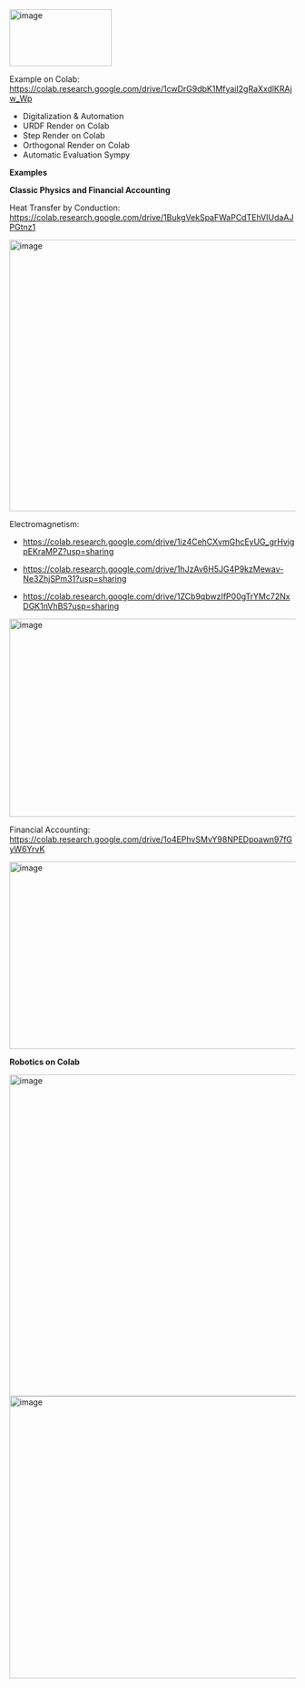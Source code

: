 <img width="180" height="100" alt="image" src="https://github.com/user-attachments/assets/18c36cdb-51f9-48f0-9458-52fa5ef2e844" />

Example on Colab: https://colab.research.google.com/drive/1cwDrG9dbK1MfyaiI2gRaXxdlKRAjw_Wp

- Digitalization & Automation
- URDF Render on Colab
- Step Render on Colab
- Orthogonal Render on Colab
- Automatic Evaluation Sympy

**Examples**

**Classic Physics and Financial Accounting**

Heat Transfer by Conduction: https://colab.research.google.com/drive/1BukgVekSpaFWaPCdTEhVIUdaAJPGtnz1

<img width="578" height="477" alt="image" src="https://github.com/user-attachments/assets/7d28cb70-0c31-48b4-ac1e-2e651963c006" />

Electromagnetism: 

- https://colab.research.google.com/drive/1iz4CehCXvmGhcEyUG_grHvigpEKraMPZ?usp=sharing
  
- https://colab.research.google.com/drive/1hJzAv6H5JG4P9kzMewav-Ne3ZhjSPm31?usp=sharing
  
- https://colab.research.google.com/drive/1ZCb9qbwzIfP00gTrYMc72NxDGK1nVhBS?usp=sharing

<img width="592" height="348" alt="image" src="https://github.com/user-attachments/assets/38ef2bf8-f549-484f-b7af-f692f245cde8" />

Financial Accounting: https://colab.research.google.com/drive/1o4EPhvSMvY98NPEDpoawn97fGyW6YrvK

<img width="789" height="329" alt="image" src="https://github.com/user-attachments/assets/40b5ccec-29ec-4dea-a114-adc05fe85f5d" />

**Robotics on Colab**

<img width="713" height="565" alt="image" src="https://github.com/user-attachments/assets/e8e78efd-8799-4750-994d-8dd22773efc7" />

<img width="627" height="496" alt="image" src="https://github.com/user-attachments/assets/17a53e5d-22ac-4824-b50c-1a43212e3a6a" />


